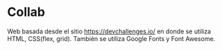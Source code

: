 # Collab

Web basada desde el sitio https://devchallenges.io/ en donde se utiliza HTML, CSS(flex, grid). También se utiliza Google Fonts y Font Awesome.
